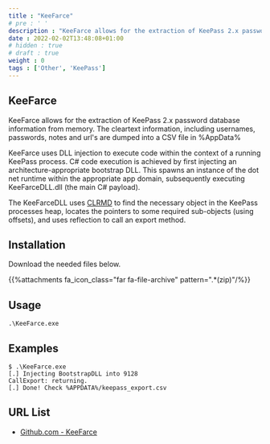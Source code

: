 ```yaml
---
title : "KeeFarce"
# pre : ' '
description : "KeeFarce allows for the extraction of KeePass 2.x password database information from memory. The cleartext information, including usernames, passwords, notes and url's are dumped into a CSV file in %AppData%"
date : 2022-02-02T13:48:08+01:00
# hidden : true
# draft : true
weight : 0
tags : ['Other', 'KeePass']
---
```


## KeeFarce

KeeFarce allows for the extraction of KeePass 2.x password database information from memory. The cleartext information, including usernames, passwords, notes and url's are dumped into a CSV file in %AppData%

KeeFarce uses DLL injection to execute code within the context of a running KeePass process. C# code execution is achieved by first injecting an architecture-appropriate bootstrap DLL. This spawns an instance of the dot net runtime within the appropriate app domain, subsequently executing KeeFarceDLL.dll (the main C# payload).

The KeeFarceDLL uses [CLRMD](https://github.com/Microsoft/dotnetsamples/tree/master/Microsoft.Diagnostics.Runtime/CLRMD) to find the necessary object in the KeePass processes heap, locates the pointers to some required sub-objects (using offsets), and uses reflection to call an export method.

## Installation

Download the needed files below.

{{%attachments fa_icon_class="far fa-file-archive" pattern=".*(zip)"/%}}

## Usage

```plain
.\KeeFarce.exe
```

## Examples

```plain
$ .\KeeFarce.exe
[.] Injecting BootstrapDLL into 9128
CallExport: returning.
[.] Done! Check %APPDATA%/keepass_export.csv
```

## URL List

- [Github.com - KeeFarce](https://github.com/denandz/KeeFarce)

